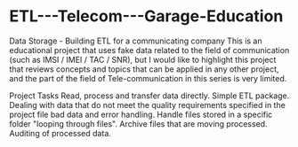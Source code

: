 # ETL---Telecom---Garage-Education
Data Storage - Building ETL for a communicating company
This is an educational project that uses fake data related to the field of communication (such as IMSI / IMEI / TAC / SNR), but I would like to highlight this project that reviews concepts and topics that can be applied in any other project, and the part of the field of Tele-communication in this series is very limited.

Project Tasks
Read, process and transfer data directly. Simple ETL package.
Dealing with data that do not meet the quality requirements specified in the project file bad data and error handling.
Handle files stored in a specific folder "looping through files".
Archive files that are moving processed.
Auditing of processed data.
